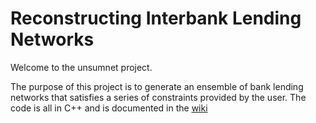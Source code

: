 # Reconstructing Interbank Lending Networks

Welcome to the unsumnet project.

The purpose of this project is to generate an ensemble of bank lending networks that satisfies a series of constraints provided by the user. The code is all in C++ and is documented in the [wiki](https://bitbucket.org/dougashton/banknet/wiki/Home)
